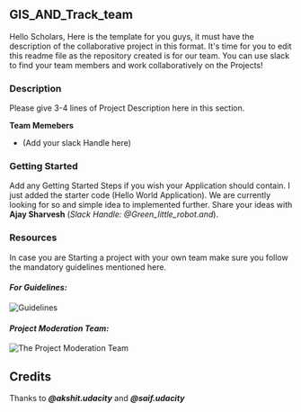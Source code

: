 ## GIS_AND_Track_team

Hello Scholars,
Here is the template for you guys, it must have the description of the collaborative project in this format. It's time for you to edit this readme file as the repository created is for our team. You can use slack to find your team members and work collaboratively on the Projects!


 ### <Project Title>
  
  
 ### Description
 Please give 3-4 lines of Project Description here in this section.
 
 **Team Memebers**
- (Add your slack Handle here)


### Getting Started
Add any Getting Started Steps if you wish your Application should contain.
I just added the starter code (Hello World Application). We are currently looking for so and simple idea to implemented further. Share your ideas with **Ajay Sharvesh** (_Slack Handle: @Green_little_robot_._and_).

### Resources
In case you are Starting a project with your own team make sure you follow the mandatory guidelines mentioned here.

#### ***For Guidelines:***
![Guidelines](https://docs.google.com/document/d/16Zs37dGFmwvQtdWD0Cq_xB9K4d89c2tIKj8Kl2DAlyQ/edit?usp=sharing)

#### ***Project Moderation Team:***
![The Project Moderation Team](https://docs.google.com/spreadsheets/d/12ZjmkwbF1sFC9su1Im6YQcGZXMisoH6ubc0xjpo6CIE/edit?usp=sharing)



## Credits
Thanks to ***@akshit.udacity*** and ***@saif.udacity***
